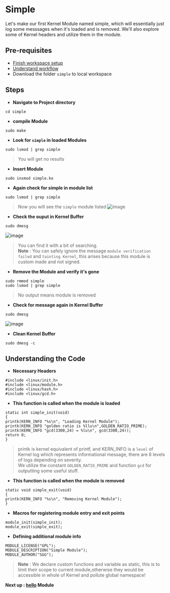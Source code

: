 # Simple
Let's make our first Kernel Module named simple, which will essentially just log some messsages when it's loaded and is removed.
We'll also explore some of Kernel headers and utilize them in the module.

## Pre-requisites
- [Finish workspace setup](../../#setting-up-workspace)
- [Understand workflow](../../#our-workflow)
- Download the folder ```simple``` to local workspace

## Steps

- **Navigate to Project directory**
```
cd simple
```

- **compile Module**
```
sudo make
```

-  **Look for ```simple``` in loaded Modules**
```
sudo lsmod | grep simple
```
> You will get no results

- **Insert Module**
```
sudo insmod simple.ko
```

- **Again check for simple in module list**
```
sudo lsmod | grep simple
```
> Now you will see the ```simple``` module listed
> ![image](https://user-images.githubusercontent.com/75921254/200163554-07648585-8834-482c-85cc-6828b7f55edc.png)

- **Check the ouput in Kernel Buffer**
```
sudo dmesg
```
![image](https://user-images.githubusercontent.com/75921254/200163925-7c53887f-ae23-4441-8779-91a202b32d0a.png)

> You can find it with a bit of searching. </br>
> **Note** : You can safely ignore the message ```module verification failed``` and ```tainting Kernel```, this arises because this module is custom made and not signed.

- **Remove the Module and verify it's gone**
```
sudo rmmod simple
sudo lsmod | grep simple
```
> No output means module is removed

- **Check for message again in Kernel Buffer**
```
sudo dmesg
```
![image](https://user-images.githubusercontent.com/75921254/200163870-3ae9bca6-06f1-4850-a172-907e3e1272ce.png)

- **Clean Kernel Buffer**
```
sudo dmesg -c
```

## Understanding the Code
- **Necessary Headers**
```
#include <linux/init.h>
#include <linux/module.h>
#include <linux/hash.h>
#include <linux/gcd.h>
```

- **This function is called when the module is loaded**
```
static int simple_init(void)
{
printk(KERN_INFO "%s\n", "Loading Kernel Module");
printk(KERN_INFO "golden ratio is %llu\n",GOLDEN_RATIO_PRIME);
printk(KERN_INFO "gcd(3300,24) = %lu\n", gcd(3300,24));
return 0;
}
```
> printk is kernel equivalent of printf, and KERN_INFO is a ```level``` of Kernel log which represents informational message, there are 8 levels of logs depending on severity. </br>
> We utilize the constant ```GOLDEN_RATIO_PRIME``` and function ```gcd``` for outputting some useful stuff. </br>

- **This function is called when the module is removed**
```
static void simple_exit(void)
{
printk(KERN_INFO "%s\n", "Removing Kernel Module");
}
```

- **Macros for registering module entry and exit points**
```
module_init(simple_init);
module_exit(simple_exit);
```
- **Defining additional module info**
```
MODULE_LICENSE("GPL");
MODULE_DESCRIPTION("Simple Module");
MODULE_AUTHOR("SGG");
```

> **Note** : We declare custom functions and variable as static, this is to limit their scope to current module,otherwise they would be accessible in whole of Kernel and pollute global namespace!

**Next up : [hello](./hello) Module** 
